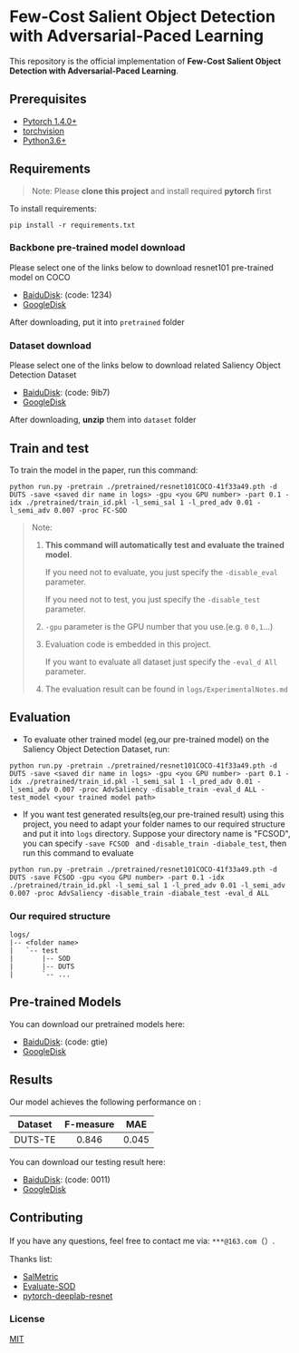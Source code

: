 # Few-Cost Salient Object Detection with Adversarial-Paced Learning

This repository is the official implementation of **Few-Cost Salient Object Detection with Adversarial-Paced Learning**. 

## Prerequisites

- [Pytorch 1.4.0+](http://pytorch.org/)
- [torchvision](http://pytorch.org/)
- [Python3.6+](http://python.org/)

## Requirements

> Note: Please **clone this project** and  install required **pytorch** first

To install requirements:

```setup
pip install -r requirements.txt
```

### Backbone  pre-trained model download 
Please select one of the links below to download resnet101  pre-trained model on COCO
- [BaiduDisk](https://pan.baidu.com/s/1kLkA4LT_Af3-TkT2Gz_lRA): (code: 1234)
- [GoogleDisk](https://drive.google.com/file/d/1gLiF0yKByduIyD7MEya-4ZI_yp5613Ot/view?usp=sharing)

After downloading, put it into `pretrained` folder

### Dataset download 
Please select one of the links below to download related  Saliency Object Detection Dataset
- [BaiduDisk](https://pan.baidu.com/s/11uejtGCS2QkaXyy-Wjgbdg): (code: 9ib7)
- [GoogleDisk](https://drive.google.com/file/d/1yTyQOMhNbEh-P8KzezQ838xsjl12vwox/view?usp=sharing)

After downloading, **unzip** them into `dataset` folder


## Train and test

To train the model in the paper, run this command:

```train
python run.py -pretrain ./pretrained/resnet101COCO-41f33a49.pth -d DUTS -save <saved dir name in logs> -gpu <you GPU number> -part 0.1 -idx ./pretrained/train_id.pkl -l_semi_sal 1 -l_pred_adv 0.01 -l_semi_adv 0.007 -proc FC-SOD
```

> Note: 
>
> 1. **This command will automatically test and evaluate the trained model**.
>
>    If you need not to evaluate, you just specify the `-disable_eval` parameter.
>
>    If you need not to test, you just specify the `-disable_test` parameter.
>
> 2. `-gpu` parameter is the GPU number that you use.(e.g. `0` `0,1`...)
>
> 3. Evaluation code is embedded in this project. 
>
>    If you want to evaluate all dataset just specify the `-eval_d All` parameter.
>
> 4. The evaluation result can be found in  `logs/ExperimentalNotes.md` 

## Evaluation

- To evaluate other trained model (eg,our pre-trained model) on the Saliency Object Detection Dataset, run:

```eval
python run.py -pretrain ./pretrained/resnet101COCO-41f33a49.pth -d DUTS -save <saved dir name in logs> -gpu <you GPU number> -part 0.1 -idx ./pretrained/train_id.pkl -l_semi_sal 1 -l_pred_adv 0.01 -l_semi_adv 0.007 -proc AdvSaliency -disable_train -eval_d ALL -test_model <your trained model path>
```

- If you want test generated results(eg,our pre-trained result) using this project, you need to adapt your folder names to our required structure and put it into `logs` directory. Suppose your directory name is "FCSOD", you can specify `-save FCSOD `  and `-disable_train -diabale_test`, then run this command to evaluate

```eval 
python run.py -pretrain ./pretrained/resnet101COCO-41f33a49.pth -d DUTS -save FCSOD -gpu <you GPU number> -part 0.1 -idx ./pretrained/train_id.pkl -l_semi_sal 1 -l_pred_adv 0.01 -l_semi_adv 0.007 -proc AdvSaliency -disable_train -diabale_test -eval_d ALL
```

### Our required structure

```
logs/
|-- <folder name>
|   `-- test
|       |-- SOD
|       |-- DUTS
|       `-- ...
```



## Pre-trained Models

You can download our pretrained models here:

- [BaiduDisk](https://pan.baidu.com/s/1cIp-nz4Ka2DeJ-aJC2BNpg): (code: gtie)
- [GoogleDisk](https://drive.google.com/file/d/1W_ho0bzQZJ9otzlQl3bnRGnTawMNWkuz/view?usp=sharing)

## Results

Our model achieves the following performance on :

| Dataset | F-measure |  MAE  |
| :-----: | :-------: | :---: |
| DUTS-TE |   0.846   | 0.045 |

You can download our testing result here:

- [BaiduDisk](https://pan.baidu.com/s/1MLO2QK7uRXS7OqCVcS7COA): (code: 0011) 
- [GoogleDisk](https://drive.google.com/file/d/1JXuOY_6OL21tLaxQlWFToUaARl4rAjB1/view?usp=sharing)

## Contributing

If you have any questions, feel free to contact me via: `***@163.com`（）.

Thanks list:

- [SalMetric](https://github.com/Andrew-Qibin/SalMetric)
- [Evaluate-SOD](https://github.com/Hanqer/Evaluate-SOD)
- [pytorch-deeplab-resnet](https://github.com/isht7/pytorch-deeplab-resnet)

### License
[MIT](LICENSE)

